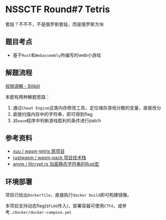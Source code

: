 # NSSCTF Round#7 Tetris

套娃？不不不，不是俄罗斯套娃，而是俄罗斯方块

## 题目考点
- 基于`Rust`和`Webassembly`所编写的web小游戏
  
## 解题流程
[视频讲解 - Bilibili](https://www.bilibili.com/video/BV1Ps4y1x7gw/)

本题有两种解题思路：

1. 通过`Cheat Engine`这类内存修改工具，定位储存游戏分数的变量，直接改分
2. 直接扫描内存中的字符串，即可得到flag
3. 对`wasm`程序中判断游戏胜利的条件进行patch


## 参考资料
- [xuu / wasm-tetris 原项目](https://github.com/xuu/wasm-tetris)
- [rustwasm / wasm-pack 项目技术栈](https://github.com/rustwasm/wasm-pack/)
- [anvie / litcrypt.rs 加密静态字符串的Rust宏](https://github.com/anvie/litcrypt.rs)

## 环境部署
项目已给出`Dockerfile`，直接执行`docker build`即可构建镜像。

本项目支持动态flag(`$FLAG`传入)，部署容器可使用`CTFd`，或参考`./docker/docker-compose.yml`
